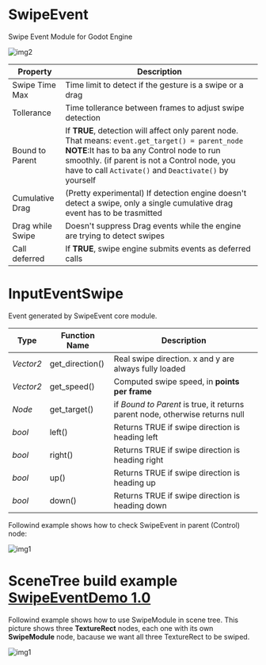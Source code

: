 # SwipeEvent
Swipe Event Module for Godot Engine

![img2](https://raw.githubusercontent.com/burstina/SwipeEvent/master/Pics/swipeEvent2.jpg)

| Property         | Description|
|------------------|------------------|
| Swipe Time Max   | Time limit to detect if the gesture is a swipe or a drag |
| Tollerance       | Time tollerance between frames to adjust swipe detection |
| Bound to Parent  | If **TRUE**, detection will affect only parent node. That means: ```event.get_target() = parent_node``` **NOTE**:It has to ba any Control node to run smoothly. (if parent is not a Control node, you have to call ```Activate()``` and ```Deactivate()``` by yourself  |
| Cumulative Drag  | (Pretty experimental) If detection engine doesn't detect a swipe, only a single cumulative drag event has to be trasmitted|
| Drag while Swipe | Doesn't suppress Drag events while the engine are trying to detect swipes |
| Call deferred    | If **TRUE**, swipe engine submits events as deferred calls |


# InputEventSwipe
Event generated by SwipeEvent core module.

| Type         | Function Name | Description|
|------------------|-------|-----------|
|*Vector2* | get_direction() | Real swipe direction. x and y are always fully loaded |
|*Vector2* | get_speed() | Computed swipe speed, in **points per frame** |
|*Node* | get_target() | if *Bound to Parent* is true, it returns parent node, otherwise returns null |
|*bool* | left() | Returns TRUE if swipe direction is heading left |
|*bool* | right() | Returns TRUE if swipe direction is heading right | 
|*bool* | up() | Returns TRUE if swipe direction is heading up | 
|*bool* | down() | Returns TRUE if swipe direction is heading down | 

Followind example shows how to check SwipeEvent in parent (Control) node:

![img1](https://raw.githubusercontent.com/burstina/SwipeEvent/master/Pics/swipeEvent3.jpg)

# SceneTree build example [SwipeEventDemo 1.0](https://github.com/burstina/SwipeEvent/raw/master/SwipeEventDemo.zip)
Followind example shows how to use SwipeModule in scene tree. This picture shows three **TextureRect** nodes, each one with its own **SwipeModule** node, bacause we want all three TextureRect to be swiped.

![img1](https://raw.githubusercontent.com/burstina/SwipeEvent/master/Pics/swipeEvent1.jpg)
